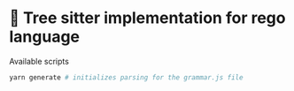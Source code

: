 # 🌳 Tree sitter implementation for rego language

Available scripts

```bash
yarn generate # initializes parsing for the grammar.js file
```
